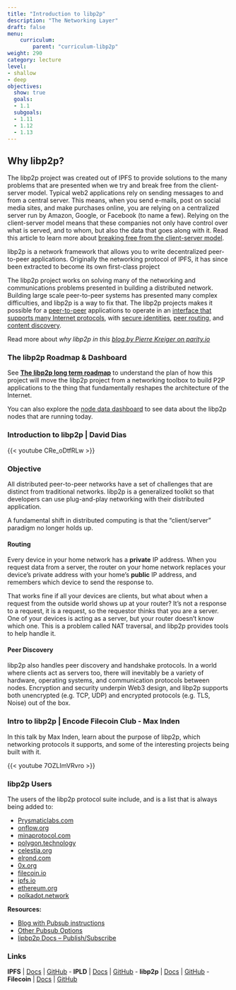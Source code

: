 ```yaml
---
title: "Introduction to libp2p"
description: "The Networking Layer"
draft: false
menu:
    curriculum:
        parent: "curriculum-libp2p"
weight: 290
category: lecture
level:
- shallow
- deep
objectives:
  show: true
  goals:
  - 1.1
  subgoals:
  - 1.11
  - 1.12
  - 1.13
---
```

## Why libp2p?

The libp2p project was created out of IPFS to provide solutions to the many problems that are presented when we try and break free from the client-server model. Typical web2 applications rely on sending messages to and from a central server. This means, when you send e-mails, post on social media sites, and make purchases online, you are relying on a centralized server run by Amazon, Google, or Facebook (to name a few). Relying on the client-server model means that these companies not only have control over what is served, and to whom, but also the data that goes along with it. Read this article to learn more about [breaking free from the client-server model](https://hackernoon.com/the-client-server-model-breaking-free-with-ipfs).

libp2p is a network framework that allows you to write decentralized peer-to-peer applications. Originally the networking protocol of IPFS, it has since been extracted to become its own first-class project

The libp2p project works on solving many of the networking and communications problems presented in building a distributed network.  Building large scale peer-to-peer systems has presented many complex difficulties, and libp2p is a way to fix that. The libp2p projects makes it possible for a [peer-to-peer](https://docs.libp2p.io/introduction/what-is-libp2p/#peer-to-peer-basics) applications to operate in an [interface that supports many Internet protocols](https://docs.libp2p.io/introduction/what-is-libp2p/#transport), with [secure identities](https://docs.libp2p.io/introduction/what-is-libp2p/#identity), [peer routing](https://docs.libp2p.io/introduction/what-is-libp2p/#peer-routing), and [content discovery](https://docs.libp2p.io/introduction/what-is-libp2p/#content-discovery).

Read more about _why libp2p in this [blog by Pierre Kreiger on parity.io](https://www.parity.io/blog/why-libp2p)_

### The libp2p Roadmap & Dashboard

See **[The libp2p long term roadmap](https://github.com/libp2p/specs/blob/master/ROADMAP.md)** to understand the plan of how this project will move the libp2p project from a networking toolbox to build P2P applications to the thing that fundamentally reshapes the architecture of the Internet.

You can also explore the [node data dashboard](https://kademlia-exporter.max-inden.de/d/-avwMhsik/kademlia-exporter?orgId=1) to see data about the libp2p nodes that are running today.

### Introduction to libp2p | David Dias

{{< youtube CRe_oDtfRLw >}}

### Objective

All distributed peer-to-peer networks have a set of challenges that are distinct from traditional networks. libp2p is a generalized toolkit so that developers can use plug-and-play networking with their distributed application.

A fundamental shift in distributed computing is that the “client/server” paradigm no longer holds up.

#### Routing
Every device in your home network has a **private** IP address. When you request data from a server, the router on your home network replaces your device’s private address with your home’s **public** IP address, and remembers which device to send the response to.

That works fine if all your devices are clients, but what about when a request from the outside world shows up at your router? It’s not a response to a request, it is a request, so the requestor thinks that you are a server. One of your devices is acting as a server, but your router doesn’t know which one. This is a problem called NAT traversal, and libp2p provides tools to help handle it.

#### Peer Discovery
libp2p also handles peer discovery and handshake protocols. In a world where clients act as servers too, there will inevitably be a variety of hardware, operating systems, and communication protocols between nodes. Encryption and security underpin Web3 design, and libp2p supports both unencrypted (e.g. TCP, UDP) and encrypted protocols (e.g. TLS, Noise) out of the box.

### Intro to libp2p | Encode Filecoin Club - Max Inden

In this talk by Max Inden, learn about the purpose of libp2p, which networking protocols it supports, and some of the interesting projects being built with it.

{{< youtube 7OZLImVRvro >}}


### libp2p Users

The users of the libp2p protocol suite include, and is a list that is always being added to:

* [Prysmaticlabs.com](http://prysmaticlabs.com)
* [onflow.org](http://onflow.org)
* [minaprotocol.com](http://minaprotocol.com)
* [polygon.technology](http://polygon.technology)
* [celestia.org](http://celestia.org)
* [elrond.com](http://elrond.com)
* [0x.org](http://0x.org)
* [filecoin.io](http://filecoin.io)
* [ipfs.io](http://ipfs.io)
* [ethereum.org](https://ethereum.org/en/eth2/)
* [polkadot.network](https://polkadot.network)

**Resources:**
* [Blog with Pubsub instructions](https://bitly.protocol.ai/pubsub-blog)
* [Other Pubsub Options](https://bitly.protocol.ai/pusub-flags)
* [lipbp2p Docs – Publish/Subscribe](https://docs.libp2p.io/concepts/publish-subscribe/)

### Links

**IPFS** | [Docs](https://docs.ipfs.io) | [GitHub](https://github.com/ipfs) - **IPLD** | [Docs](https://ipld.io/docs/) | [GitHub](https://github.com/ipld) - **libp2p** | [Docs](https://docs.libp2p.io) | [GitHub](https://github.com/libp2p) - **Filecoin** | [Docs](https://docs.filecoin.io) | [GitHub](https://github.com/filecoin-project)
